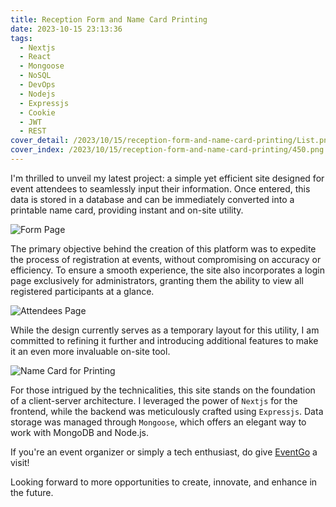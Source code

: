 ```yaml
---
title: Reception Form and Name Card Printing
date: 2023-10-15 23:13:36
tags:
  - Nextjs
  - React
  - Mongoose
  - NoSQL
  - DevOps
  - Nodejs
  - Expressjs
  - Cookie
  - JWT
  - REST
cover_detail: /2023/10/15/reception-form-and-name-card-printing/List.png
cover_index: /2023/10/15/reception-form-and-name-card-printing/450.png
---
```

I'm thrilled to unveil my latest project: a simple yet efficient site designed for event attendees to seamlessly input their information. Once entered, this data is stored in a database and can be immediately converted into a printable name card, providing instant and on-site utility.

![Form Page](UI.png)

The primary objective behind the creation of this platform was to expedite the process of registration at events, without compromising on accuracy or efficiency. To ensure a smooth experience, the site also incorporates a login page exclusively for administrators, granting them the ability to view all registered participants at a glance.

![Attendees Page](List.png)


While the design currently serves as a temporary layout for this utility, I am committed to refining it further and introducing additional features to make it an even more invaluable on-site tool.

![Name Card for Printing](name-card-example.png)

For those intrigued by the technicalities, this site stands on the foundation of a client-server architecture. I leveraged the power of `Nextjs` for the frontend, while the backend was meticulously crafted using `Expressjs`. Data storage was managed through `Mongoose`, which offers an elegant way to work with MongoDB and Node.js.

If you're an event organizer or simply a tech enthusiast, do give [EventGo](https://evtgo.mr-leaves.com/) a visit!

Looking forward to more opportunities to create, innovate, and enhance in the future.

